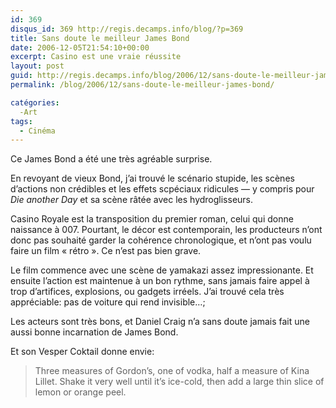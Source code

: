```yaml
---
id: 369
disqus_id: 369 http://regis.decamps.info/blog/?p=369
title: Sans doute le meilleur James Bond
date: 2006-12-05T21:54:10+00:00
excerpt: Casino est une vraie réussite
layout: post
guid: http://regis.decamps.info/blog/2006/12/sans-doute-le-meilleur-james-bond/
permalink: /blog/2006/12/sans-doute-le-meilleur-james-bond/

catégories:
  -Art
tags:
  - Cinéma
---
```

Ce James Bond a été une très agréable surprise.

En revoyant de vieux Bond, j’ai trouvé le scénario stupide, les scènes d’actions non crédibles et les effets scpéciaux ridicules &#8212; y compris pour _Die another Day_ et sa scène râtée avec les hydroglisseurs.

Casino Royale est la transposition du premier roman, celui qui donne naissance à 007. Pourtant, le décor est contemporain, les producteurs n’ont donc pas souhaité garder la cohérence chronologique, et n’ont pas voulu faire un film « rétro ». Ce n’est pas bien grave.

Le film commence avec une scène de yamakazi assez impressionante. Et ensuite l’action est maintenue à un bon rythme, sans jamais faire appel à trop d’artifices, explosions, ou gadgets irréels. J’ai trouvé cela très appréciable: pas de voiture qui rend invisible…;

Les acteurs sont très bons, et Daniel Craig n’a sans doute jamais fait une aussi bonne incarnation de James Bond.

Et son Vesper Coktail donne envie:

> Three measures of Gordon’s, one of vodka, half a measure of Kina Lillet. Shake it very well until it’s ice-cold, then add a large thin slice of lemon or orange peel.
